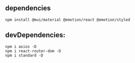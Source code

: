 ## dependencies

```
npm install @mui/material @emotion/react @emotion/styled
```

## devDependencies:

```
npm i axios -D
npm i react-router-dom -D
npm i standard -D
```
